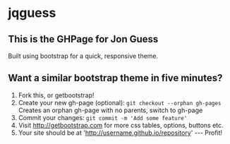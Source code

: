 # jqguess

## This is the GHPage for Jon Guess
  Built using bootstrap for a quick, responsive theme. 


## Want a similar bootstrap theme in five minutes?

1. Fork this, or getbootstrap!
2. Create your new gh-page (optional): `git checkout --orphan gh-pages`
   Creates an orphan gh-page with no parents, switch to gh-page
3. Commit your changes: `git commit -m 'Add some feature'`
4. Visit http://getbootstrap.com for more css tables, options, buttons etc.  
5. Your site should be at 'http://username.github.io/repository' --- Profit!
  
